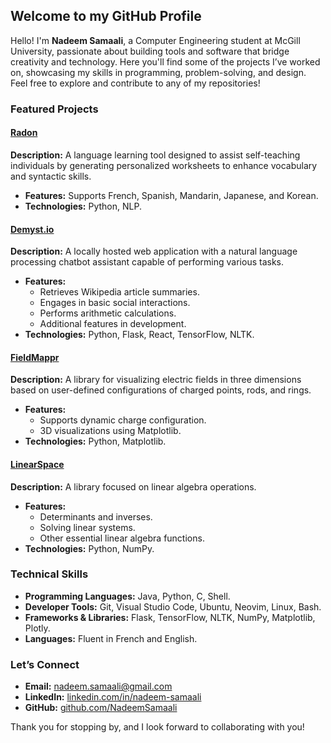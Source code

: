 ## Welcome to my GitHub Profile

Hello! I'm **Nadeem Samaali**, a Computer Engineering student at McGill University, passionate about building tools and software that bridge creativity and technology. Here you'll find some of the projects I’ve worked on, showcasing my skills in programming, problem-solving, and design. Feel free to explore and contribute to any of my repositories!

### Featured Projects

#### [Radon](https://github.com/NadeemSamaali/radon)
**Description:** A language learning tool designed to assist self-teaching individuals by generating personalized worksheets to enhance vocabulary and syntactic skills.
- **Features:** Supports French, Spanish, Mandarin, Japanese, and Korean.
- **Technologies:** Python, NLP.

#### [Demyst.io](https://github.com/NadeemSamaali/demystio)
**Description:** A locally hosted web application with a natural language processing chatbot assistant capable of performing various tasks.
- **Features:**
  - Retrieves Wikipedia article summaries.
  - Engages in basic social interactions.
  - Performs arithmetic calculations.
  - Additional features in development.
- **Technologies:** Python, Flask, React, TensorFlow, NLTK.

#### [FieldMappr](https://github.com/NadeemSamaali/FieldMappr)
**Description:** A library for visualizing electric fields in three dimensions based on user-defined configurations of charged points, rods, and rings.
- **Features:**
  - Supports dynamic charge configuration.
  - 3D visualizations using Matplotlib.
- **Technologies:** Python, Matplotlib.

#### [LinearSpace](https://github.com/NadeemSamaali/LinearSpace)
**Description:** A library focused on linear algebra operations.
- **Features:**
  - Determinants and inverses.
  - Solving linear systems.
  - Other essential linear algebra functions.
- **Technologies:** Python, NumPy.

### Technical Skills
- **Programming Languages:** Java, Python, C, Shell.
- **Developer Tools:** Git, Visual Studio Code, Ubuntu, Neovim, Linux, Bash.
- **Frameworks & Libraries:** Flask, TensorFlow, NLTK, NumPy, Matplotlib, Plotly.
- **Languages:** Fluent in French and English.

### Let’s Connect
- **Email:** [nadeem.samaali@gmail.com](mailto:nadeem.samaali@gmail.com)
- **LinkedIn:** [linkedin.com/in/nadeem-samaali](https://www.linkedin.com/in/nadeem-samaali/)
- **GitHub:** [github.com/NadeemSamaali](https://github.com/NadeemSamaali)

Thank you for stopping by, and I look forward to collaborating with you!

